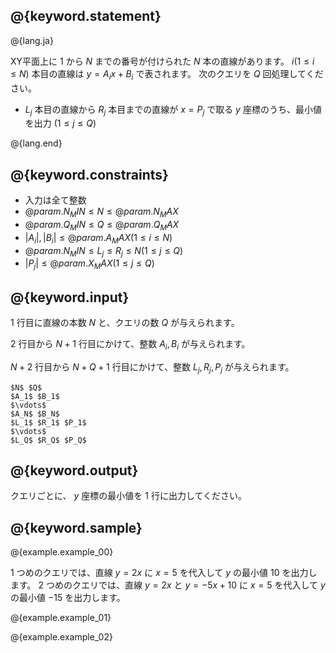 ## @{keyword.statement}

@{lang.ja}

XY平面上に $1$ から $N$ までの番号が付けられた $N$ 本の直線があります。
$i (1 \le i \le N)$ 本目の直線は $y = A_ix + B_i$ で表されます。
次のクエリを $Q$ 回処理してください。

- $L_j$ 本目の直線から $R_j$ 本目までの直線が $x = P_j$ で取る $y$ 座標のうち、最小値を出力 $(1 \le j \le Q)$

@{lang.end}

## @{keyword.constraints}

- 入力は全て整数
- $@{param.N_MIN} \leq N \leq @{param.N_MAX}$
- $@{param.Q_MIN} \leq Q \leq @{param.Q_MAX}$
- $|A_i|, |B_i| \leq @{param.A_MAX} (1 \leq i \leq N)$
- $@{param.N_MIN} \leq L_j \leq R_j \leq N (1 \leq j \leq Q)$
- $|P_j| \leq @{param.X_MAX} (1 \leq j \leq Q)$

## @{keyword.input}

$1$ 行目に直線の本数 $N$ と、クエリの数 $Q$ が与えられます。

$2$ 行目から $N+1$ 行目にかけて、整数 $A_i, B_i$ が与えられます。

$N+2$ 行目から $N+Q+1$ 行目にかけて、整数 $L_j, R_j, P_j$ が与えられます。

```
$N$ $Q$
$A_1$ $B_1$
$\vdots$
$A_N$ $B_N$
$L_1$ $R_1$ $P_1$
$\vdots$
$L_Q$ $R_Q$ $P_Q$
```

## @{keyword.output}

クエリごとに、 $y$ 座標の最小値を $1$ 行に出力してください。

## @{keyword.sample}

@{example.example_00}

$1$ つめのクエリでは、直線 $y = 2x$ に $x = 5$ を代入して $y$ の最小値 $10$ を出力します。
$2$ つめのクエリでは、直線 $y = 2x$ と $y = -5x + 10$ に $x = 5$ を代入して $y$ の最小値 $-15$ を出力します。

@{example.example_01}

@{example.example_02}
